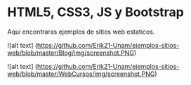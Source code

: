 # HTML5, CSS3, JS y Bootstrap 

Aquí encontraras ejemplos de sitios web estaticos.

![alt text] (https://github.com/Erik21-Unam/ejemplos-sitios-web/blob/master/Blog/img/screenshot.PNG)

![alt text] (https://github.com/Erik21-Unam/ejemplos-sitios-web/blob/master/WebCursos/img/screenshot.PNG)
